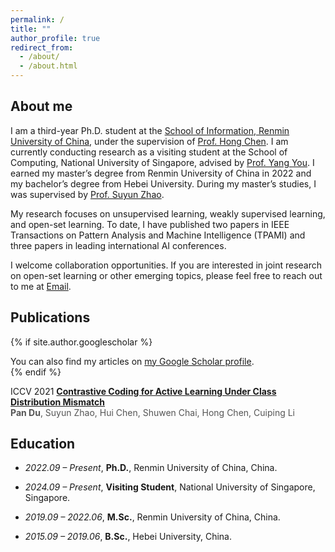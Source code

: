 ```yaml
---
permalink: /
title: ""
author_profile: true
redirect_from: 
  - /about/
  - /about.html
---
```





<h2 id="about me">About me</h2>

I am a third-year Ph.D. student at the [School of Information, Renmin University of China](http://info.ruc.edu.cn/), under the supervision of [Prof. Hong Chen](https://scholar.google.com/citations?user=FJVLD1oAAAAJ&hl=en). I am currently conducting research as a visiting student at the School of Computing, National University of Singapore, advised by [Prof. Yang You](https://scholar.google.com/citations?user=jF4dPZwAAAAJ&hl=en). I earned my master’s degree from Renmin University of China in 2022 and my bachelor’s degree from Hebei University. During my master’s studies, I was supervised by [Prof. Suyun Zhao](https://scholar.google.com/citations?hl=en&user=Nbvw280AAAAJ&view_op=list_works&sortby=pubdate).

My research focuses on unsupervised learning, weakly supervised learning, and open-set learning. To date, I have published two papers in IEEE Transactions on Pattern Analysis and Machine Intelligence (TPAMI) and three papers in leading international AI conferences.

I welcome collaboration opportunities. If you are interested in joint research on open-set learning or other emerging topics, please feel free to reach out to me at [Email](mailto:du_pan@163.com).


<h2 id="publications">Publications</h2>

{% if site.author.googlescholar %}
  <div class="wordwrap">You can also find my articles on <a href="{{site.author.googlescholar}}">my Google Scholar profile</a>.</div>
{% endif %}

<p>
  <span class="pub-badge">
    <span class="badge-conference">ICCV</span>
    <span class="badge-year">2021</span>
  </span>
  <strong>
    <a href="https://openaccess.thecvf.com/content/ICCV2021/html/Du_Contrastive_Coding_for_Active_Learning_Under_Class_Distribution_Mismatch_ICCV_2021_paper.html" target="_blank" style="color:inherit;">
      Contrastive Coding for Active Learning Under Class Distribution Mismatch
    </a>
  </strong><br>
  <span style="color:#555;">
    <strong>Pan Du</strong>, Suyun Zhao, Hui Chen, Shuwen Chai, Hong Chen, Cuiping Li
  </span><br>
</p>





<h2 id="education">Education</h2>

- *2022.09 – Present*, **Ph.D.**, Renmin University of China, China. 

- *2024.09 – Present*, **Visiting Student**, National University of Singapore, Singapore.

- *2019.09 – 2022.06*, **M.Sc.**, Renmin University of China, China.

- *2015.09 – 2019.06*, **B.Sc.**, Hebei University, China.



